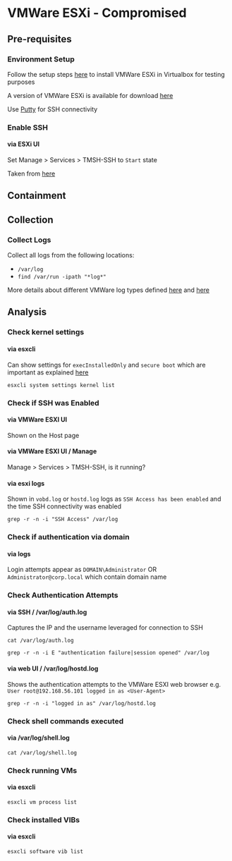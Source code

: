 # VMWare ESXi - Compromised

## Pre-requisites

### Environment Setup

Follow the setup steps [here](https://www.wintips.org/how-to-install-vmware-esxi-on-virtualbox/) to install VMWare ESXi in Virtualbox for testing purposes

A version of VMWare ESXi is available for download [here](https://archive.org/details/ESXi6.7)

Use [Putty](https://www.chiark.greenend.org.uk/~sgtatham/putty/latest.html) for SSH connectivity 

### Enable SSH

#### via ESXi UI

Set Manage > Services > TMSH-SSH to `Start` state

Taken from [here](https://www.serversaustralia.com.au/articles/virtualisation/vmware-esxi)

## Containment

## Collection

### Collect Logs

Collect all logs from the following locations: 
- `/var/log`
- `find /var/run -ipath "*log*"`

More details about different VMWare log types defined [here](https://docs.vmware.com/en/VMware-vSphere/7.0/com.vmware.vsphere.monitoring.doc/GUID-832A2618-6B11-4A28-9672-93296DA931D0.html) and [here](https://pchawda.wordpress.com/2020/01/14/esxi-log-files-location-and-their-description/)

## Analysis

### Check kernel settings

#### via esxcli

Can show settings for `execInstalledOnly` and `secure boot` which are important as explained [here](https://www.truesec.com/hub/blog/secure-your-vmware-esxi-hosts-against-ransomware)
```
esxcli system settings kernel list
```

### Check if SSH was Enabled

#### via VMWare ESXI UI

Shown on the Host page

#### via VMWare ESXI UI / Manage 

Manage > Services > TMSH-SSH, is it running?

#### via esxi logs

Shown in `vobd.log` or `hostd.log` logs as `SSH Access has been enabled` and the time SSH connectivity was enabled

```
grep -r -n -i "SSH Access" /var/log 
```

### Check if authentication via domain

#### via logs

Login attempts appear as `DOMAIN\Administrator` OR `Administrator@corp.local` which contain domain name

### Check Authentication Attempts

#### via SSH / /var/log/auth.log

Captures the IP and the username leveraged for connection to SSH

```
cat /var/log/auth.log

grep -r -n -i E "authentication failure|session opened" /var/log
```

#### via web UI / /var/log/hostd.log

Shows the authentication attempts to the VMWare ESXI web browser e.g. `User root@192.168.56.101 logged in as <User-Agent>`
```
grep -r -n -i "logged in as" /var/log/hostd.log
```

### Check shell commands executed

#### via /var/log/shell.log
```
cat /var/log/shell.log
``` 

### Check running VMs

#### via esxcli

```
esxcli vm process list
```

### Check installed VIBs

#### via esxcli

```
esxcli software vib list
```

